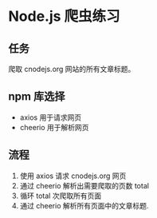 # Node.js 爬虫练习

## 任务
爬取 cnodejs.org 网站的所有文章标题。

## npm 库选择
- axios 用于请求网页
- cheerio 用于解析网页

## 流程
1. 使用 axios 请求 cnodejs.org 网页
2. 通过 cheerio 解析出需要爬取的页数 total
3. 循环 total 次爬取所有页面
4. 通过 cheerio 解析所有页面中的文章标题.
